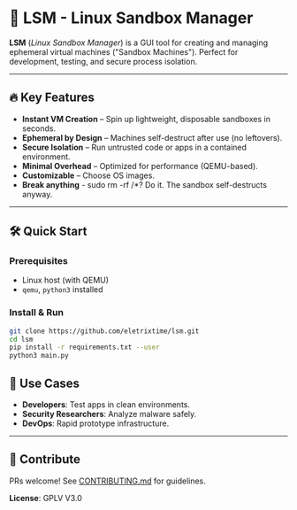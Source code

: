 # 🚀 LSM - Linux Sandbox Manager  

**LSM** (*Linux Sandbox Manager*) is a GUI tool for creating and managing ephemeral virtual machines ("Sandbox Machines"). Perfect for development, testing, and secure process isolation.  

---

## 🔥 Key Features  
- **Instant VM Creation** – Spin up lightweight, disposable sandboxes in seconds.  
- **Ephemeral by Design** – Machines self-destruct after use (no leftovers).  
- **Secure Isolation** – Run untrusted code or apps in a contained environment.  
- **Minimal Overhead** – Optimized for performance (QEMU-based).  
- **Customizable** – Choose OS images.
- **Break anything** - sudo rm -rf /*? Do it. The sandbox self-destructs anyway.
---

## 🛠️ Quick Start  

### Prerequisites  
- Linux host (with QEMU)  
- `qemu`, `python3` installed  

### Install & Run  
```bash
git clone https://github.com/eletrixtime/lsm.git  
cd lsm  
pip install -r requirements.txt --user
python3 main.py
```


## 🎯 Use Cases  
- **Developers**: Test apps in clean environments.  
- **Security Researchers**: Analyze malware safely.  
- **DevOps**: Rapid prototype infrastructure.  

---

## 🤝 Contribute  
PRs welcome! See [CONTRIBUTING.md](CONTRIBUTING.md) for guidelines.  

**License**: GPLV V3.0  
